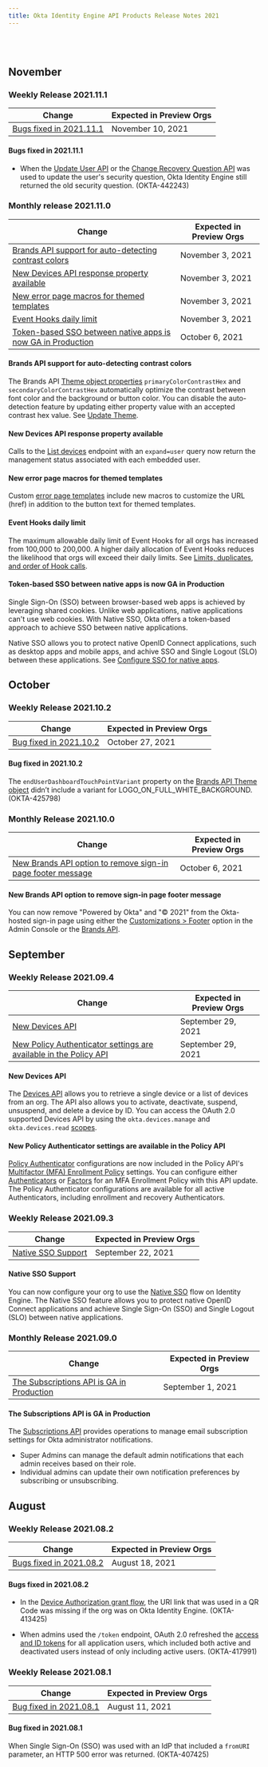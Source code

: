 ```yaml
---
title: Okta Identity Engine API Products Release Notes 2021
---
```

<ApiLifecycle access="ie" /><br>
<ApiLifecycle access="Limited GA" /><br>

## November

### Weekly Release 2021.11.1

| Change                                                                   | Expected in Preview Orgs |
|--------------------------------------------------------------------------|--------------------------|
| [Bugs fixed in 2021.11.1](#bugs-fixed-in-2021-11-1) | November 10, 2021 |

#### Bugs fixed in 2021.11.1

* When the [Update User API](/docs/reference/api/users/#update-user) or the [Change Recovery Question API](/docs/reference/api/users/#change-recovery-question) was used to update the user's security question, Okta Identity Engine still returned the old security question. (OKTA-442243)

### Monthly release 2021.11.0

| Change                                                                   | Expected in Preview Orgs |
|--------------------------------------------------------------------------|--------------------------|
| [Brands API support for auto-detecting contrast colors](#brands-api-support-for-auto-detecting-contrast-colors) | November 3, 2021 |
| [New Devices API response property available](#new-devices-api-response-property-available) | November 3, 2021 |
| [New error page macros for themed templates](#new-error-page-macros-for-themed-templates)                          | November 3, 2021          |
| [Event Hooks daily limit](#event-hooks-daily-limit)                          | November 3, 2021          |
| [Token-based SSO between native apps is now GA in Production](#token-based-sso-between-native-apps-is-now-ga-in-production)                          | October 6, 2021          |

#### Brands API support for auto-detecting contrast colors

The Brands API [Theme object properties](/docs/reference/api/brands/#theme-api-objects) `primaryColorContrastHex` and `secondaryColorContrastHex` automatically optimize the contrast between font color and the background or button color. You can disable the auto-detection feature by updating either property value with an accepted contrast hex value. See [Update Theme](/docs/reference/api/brands/#update-theme).<!--OKTA-426715-->

#### New Devices API response property available

Calls to the [List devices](/docs/reference/api/devices/#usage-example-expand-user) endpoint with an `expand=user` query now return the management status associated with each embedded user.<!--OKTA-431007-->

#### New error page macros for themed templates

Custom [error page templates](/docs/guides/custom-error-pages/main/#use-macros/) include new macros to customize the URL (href) in addition to the button text for themed templates.<!--OKTA-440888-->

#### Event Hooks daily limit

The maximum allowable daily limit of Event Hooks for all orgs has increased from 100,000 to 200,000. A higher daily allocation of Event Hooks reduces the likelihood that orgs will exceed their daily limits. See [Limits, duplicates, and order of Hook calls](/docs/reference/hooks-best-practices/#limits-duplicates-and-order-of-hook-calls).<!--OKTA-441433-->

#### Token-based SSO between native apps is now GA in Production

Single Sign-On (SSO) between browser-based web apps is achieved by leveraging shared cookies. Unlike web applications, native applications can't use web cookies. With Native SSO, Okta offers a token-based approach to achieve SSO between native applications.

Native SSO allows you to protect native OpenID Connect applications, such as desktop apps and mobile apps, and achive SSO and Single Logout (SLO) between these applications. See [Configure SSO for native apps](/docs/guides/configure-native-sso/main/).<!--OKTA-435714-->

## October

### Weekly Release 2021.10.2

| Change                                                                   | Expected in Preview Orgs |
|--------------------------------------------------------------------------|--------------------------|
| [Bug fixed in 2021.10.2](#bug-fixed-in-2021-10-2) | October 27, 2021 |

#### Bug fixed in 2021.10.2

The `endUserDashboardTouchPointVariant` property on the [Brands API Theme object](/docs/reference/api/brands/#theme-object) didn’t include a variant for LOGO_ON_FULL_WHITE_BACKGROUND. (OKTA-425798)

### Monthly Release 2021.10.0

| Change                                                                   | Expected in Preview Orgs |
|--------------------------------------------------------------------------|--------------------------|
| [New Brands API option to remove sign-in page footer message](#new-brands-api-option-to-remove-sign-in-page-footer-message) | October 6, 2021 |

#### New Brands API option to remove sign-in page footer message

You can now remove "Powered by Okta" and "© 2021" from the Okta-hosted sign-in page using either the [Customizations > Footer](https://help.okta.com/okta_help.htm?type=oie&id=ext-custom-footer) option in the Admin Console or the [Brands API](/docs/reference/api/brands/#brand-api-objects). <!--OKTA-424736-->

## September

### Weekly Release 2021.09.4

| Change                                                                   | Expected in Preview Orgs |
|--------------------------------------------------------------------------|--------------------------|
| [New Devices API](#new-devices-api)| September 29, 2021 |
| [New Policy Authenticator settings are available in the Policy API](#new-policy-authenticator-settings-are-available-in-the-policy-api)| September 29, 2021 |

#### New Devices API

The [Devices API](/docs/reference/api/devices/) allows you to retrieve a single device or a list of devices from an org. The API also allows you to activate, deactivate, suspend, unsuspend, and delete a device by ID. You can access the OAuth 2.0 supported Devices API by using the `okta.devices.manage` and `okta.devices.read` [scopes](/docs/guides/implement-oauth-for-okta/scopes/). <!--OKTA-424362-->

#### New Policy Authenticator settings are available in the Policy API

[Policy Authenticator](/docs/reference/api/policy/#policy-authenticator-object) configurations are now included in the Policy API's [Multifactor (MFA) Enrollment Policy](/docs/reference/api/policy/#multifactor-mfa-enrollment-policy) settings. You can configure either [Authenticators](/docs/reference/api/policy/#policy-authenticators-settings-example) or [Factors](/docs/reference/api/policy/#policy-factors-settings-example) for an MFA Enrollment Policy with this API update. The Policy Authenticator configurations are available for all active Authenticators, including enrollment and recovery Authenticators. <!--OKTA-429994-->

### Weekly Release 2021.09.3

| Change                                                                   | Expected in Preview Orgs |
|--------------------------------------------------------------------------|--------------------------|
| [Native SSO Support](#native-sso-support)| September 22, 2021 |

#### Native SSO Support

You can now configure your org to use the [Native SSO](/docs/guides/configure-native-sso) flow on Identity Engine. The Native SSO feature allows you to protect native OpenID Connect applications and achieve Single Sign-On (SSO) and Single Logout (SLO) between native applications.

### Monthly Release 2021.09.0

| Change                                                                   | Expected in Preview Orgs |
|--------------------------------------------------------------------------|--------------------------|
| [The Subscriptions API is GA in Production](#the-subscriptions-api-is-ga-in-production)| September 1, 2021 |

#### The Subscriptions API is GA in Production

The [Subscriptions API](/docs/reference/api/admin-notifications/) provides operations to manage email subscription settings for Okta administrator notifications.

* Super Admins can manage the default admin notifications that each admin receives based on their role.
* Individual admins can update their own notification preferences by subscribing or unsubscribing. <!--OKTA-411527-->

## August

### Weekly Release 2021.08.2

| Change                                                                     | Expected in Preview Orgs |
|----------------------------------------------------------------------------|--------------------------|
| [Bugs fixed in 2021.08.2](#bugs-fixed-in-2021-08-2)                          | August 18, 2021          |

#### Bugs fixed in 2021.08.2

- In the [Device Authorization grant flow](/docs/guides/device-authorization-grant/main/), the URI link that was used in a QR Code was missing if the org was on Okta Identity Engine. (OKTA-413425)

- When admins used the `/token` endpoint, OAuth 2.0 refreshed the [access and ID tokens](/docs/guides/refresh-tokens/overview/) for all application users, which included both active and deactivated users instead of only including active users. (OKTA-417991)

### Weekly Release 2021.08.1

| Change                                                                     | Expected in Preview Orgs |
|----------------------------------------------------------------------------|--------------------------|
| [Bug fixed in 2021.08.1](#bug-fixed-in-2021-08-1)                          | August 11, 2021          |

#### Bug fixed in 2021.08.1

When Single Sign-On (SSO) was used with an IdP that included a `fromURI` parameter, an HTTP 500 error was returned. (OKTA-407425)
